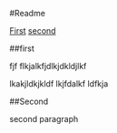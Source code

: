 #Readme 


[First](##first)
[second](##second)




##first

fjf flkjalkfjdlkjdkldjlkf 

lkakjldkjkldf
lkjfdalkf
ldfkja


##Second

second paragraph